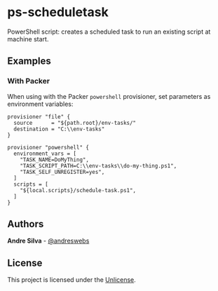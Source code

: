 # ps-scheduletask

PowerShell script: creates a scheduled task to run an existing script at machine
start.

## Examples

### With Packer

When using with the Packer `powershell` provisioner, set parameters as environment variables:

```hcl
provisioner "file" {
  source      = "${path.root}/env-tasks/"
  destination = "C:\\env-tasks"
}

provisioner "powershell" {
  environment_vars = [
    "TASK_NAME=DoMyThing",
    "TASK_SCRIPT_PATH=C:\\env-tasks\\do-my-thing.ps1",
    "TASK_SELF_UNREGISTER=yes",
  ]
  scripts = [
    "${local.scripts}/schedule-task.ps1",
  ]
}
```

## Authors

**Andre Silva** - [@andreswebs](https://github.com/andreswebs)

## License

This project is licensed under the [Unlicense](UNLICENSE.md).
